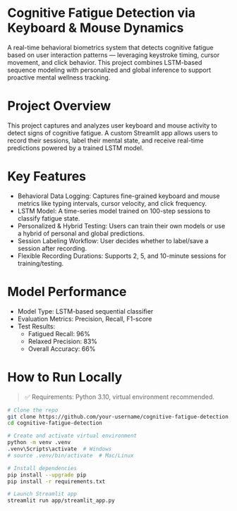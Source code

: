 #  Cognitive Fatigue Detection via Keyboard & Mouse Dynamics

A real-time behavioral biometrics system that detects cognitive fatigue based on user interaction patterns — leveraging keystroke timing, cursor movement, and click behavior. This project combines LSTM-based sequence modeling with personalized and global inference to support proactive mental wellness tracking.

# Project Overview

This project captures and analyzes user keyboard and mouse activity to detect signs of cognitive fatigue. A custom Streamlit app allows users to record their sessions, label their mental state, and receive real-time predictions powered by a trained LSTM model.

# Key Features

- Behavioral Data Logging: Captures fine-grained keyboard and mouse metrics like typing intervals, cursor velocity, and click frequency.
- LSTM Model: A time-series model trained on 100-step sessions to classify fatigue state.
- Personalized & Hybrid Testing: Users can train their own models or use a hybrid of personal and global predictions.
- Session Labeling Workflow: User decides whether to label/save a session after recording.
- Flexible Recording Durations: Supports 2, 5, and 10-minute sessions for training/testing.

# Model Performance

- Model Type: LSTM-based sequential classifier  
- Evaluation Metrics: Precision, Recall, F1-score  
- Test Results:  
  - Fatigued Recall: 96%  
  - Relaxed Precision: 83%  
  - Overall Accuracy: 66%  

# How to Run Locally

> ✅ Requirements: Python 3.10, virtual environment recommended.

```bash
# Clone the repo
git clone https://github.com/your-username/cognitive-fatigue-detection.git
cd cognitive-fatigue-detection

# Create and activate virtual environment
python -m venv .venv
.venv\Scripts\activate  # Windows
# source .venv/bin/activate  # Mac/Linux

# Install dependencies
pip install --upgrade pip
pip install -r requirements.txt

# Launch Streamlit app
streamlit run app/streamlit_app.py
